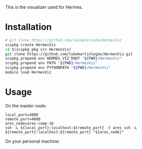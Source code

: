 
This is the visualizer used for Hermes.

# Installation
```bash
# git clone https://github.com/JaimeCernuda/HermesViz
scspkg create HermesViz
cd $(scspkg pkg src HermesViz)
git clone https://github.com/lukemartinlogan/HermesViz.git
scspkg prepend env HERMES_VIZ_ROOT "${PWD}/HermesViz"
scspkg prepend env PATH "${PWD}/HermesViz"
scspkg prepend env PYTHONPATH "${PWD}/HermesViz"
module load HermesViz

```

# Usage

On the master node:
```
local_port=4000
remote_port=4000
ares_node=ares-comp-10
ssh -L ${local_port}:localhost:${remote_port} -t ares ssh -L ${remote_port}:localhost:${remote_port} "${ares_node}"
```

On your personal machine:
```
```
